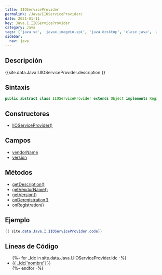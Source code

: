 ```yaml
---
title: IIOServiceProvider
permalink: /Java/IIOServiceProvider/
date: 2021-01-11
key: Java.I.IIOServiceProvider
category: Java
tags: ['java se', 'javax.imageio.spi', 'java.desktop', 'clase java', 'Java 1.0']
sidebar: 
  nav: java
---
```


## Descripción
{{site.data.Java.I.IIOServiceProvider.description }}

## Sintaxis
~~~java
public abstract class IIOServiceProvider extends Object implements RegisterableService
~~~

## Constructores
* [IIOServiceProvider()](/Java/IIOServiceProvider/IIOServiceProvider/)

## Campos
* [vendorName](/Java/IIOServiceProvider/vendorName)
* [version](/Java/IIOServiceProvider/version)

## Métodos
* [getDescription()](/Java/IIOServiceProvider/getDescription)
* [getVendorName()](/Java/IIOServiceProvider/getVendorName)
* [getVersion()](/Java/IIOServiceProvider/getVersion)
* [onDeregistration()](/Java/IIOServiceProvider/onDeregistration)
* [onRegistration()](/Java/IIOServiceProvider/onRegistration)

## Ejemplo
~~~java
{{ site.data.Java.I.IIOServiceProvider.code}}
~~~

## Líneas de Código
<ul>
{%- for _ldc in site.data.Java.I.IIOServiceProvider.ldc -%}
   <li>
       <a href="{{_ldc['url'] }}">{{ _ldc['nombre'] }}</a>
   </li>
{%- endfor -%}
</ul>
